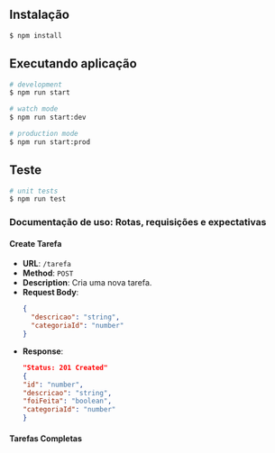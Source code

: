 ## Instalação

```bash
$ npm install
```

## Executando aplicação

```bash
# development
$ npm run start

# watch mode
$ npm run start:dev

# production mode
$ npm run start:prod
```

## Teste

```bash
# unit tests
$ npm run test
```

### Documentação de uso: Rotas, requisições e expectativas

#### Create Tarefa

- **URL**: `/tarefa`
- **Method**: `POST`
- **Description**: Cria uma nova tarefa.
- **Request Body**:
  ```json
  {
    "descricao": "string",
    "categoriaId": "number"
  }
  ```
- **Response**:
  ```json
  "Status: 201 Created"
  {
  "id": "number",
  "descricao": "string",
  "foiFeita": "boolean",
  "categoriaId": "number"
  }
  ```

#### Tarefas Completas